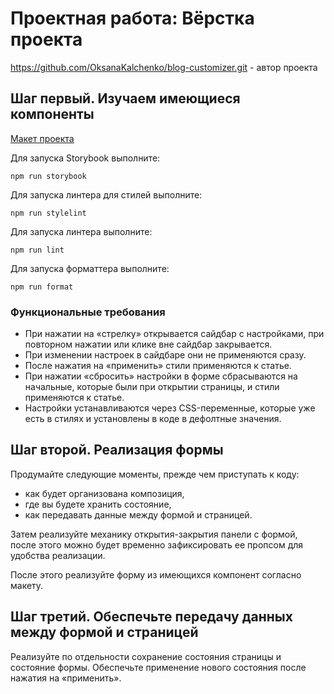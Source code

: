 # Проектная работа: Вёрстка проекта

https://github.com/OksanaKalchenko/blog-customizer.git - автор проекта

## Шаг первый. Изучаем имеющиеся компоненты

[Макет проекта](https://www.figma.com/file/FEeiiGLOsE7ktXbPpBxYoD/Custom-dropdown?type=design&node-id=0%3A1&mode=design&t=eXRJnWC6Xsuw0qR4-1)

Для запуска Storybook выполните:

```
npm run storybook
```

Для запуска линтера для стилей выполните:

```
npm run stylelint
```

Для запуска линтера выполните:

```
npm run lint
```

Для запуска форматтера выполните:

```
npm run format
```

### Функциональные требования

- При нажатии на «стрелку» открывается сайдбар с настройками, при повторном нажатии или клике вне сайдбар закрывается.
- При изменении настроек в сайдбаре они не применяются сразу.
- После нажатия на «применить» стили применяются к статье.
- При нажатии «сбросить» настройки в форме сбрасываются на начальные, которые были при открытии страницы, и стили применяются к статье.
- Настройки устанавливаются через CSS-переменные, которые уже есть в стилях и установлены в коде в дефолтные значения.

## Шаг второй. Реализация формы

Продумайте следующие моменты, прежде чем приступать к коду: 

- как будет организована композиция,
- где вы будете хранить состояние,
- как передавать данные между формой и страницей.

Затем реализуйте механику открытия-закрытия панели с формой, после этого можно будет временно зафиксировать ее пропсом для удобства реализации.

После этого реализуйте форму из имеющихся компонент согласно макету.


## Шаг третий. Обеспечьте передачу данных между формой и страницей

Реализуйте по отдельности сохранение состояния страницы и состояние формы. Обеспечьте применение нового состояния после нажатия на «применить».